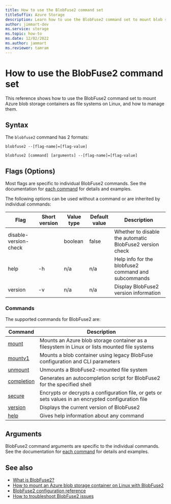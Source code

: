 ```yaml
---
title: How to use the BlobFuse2 command set
titleSuffix: Azure Storage
description: Learn how to use the BlobFuse2 command set to mount blob storage containers as file systems on Linux, and manage them.
author: jimmart-dev
ms.service: storage
ms.topic: how-to
ms.date: 12/02/2022
ms.author: jammart
ms.reviewer: tamram
---
```


# How to use the BlobFuse2 command set

This reference shows how to use the BlobFuse2 command set to mount Azure blob storage containers as file systems on Linux, and how to manage them.

## Syntax

The `blobfuse2` command has 2 formats:

`blobfuse2 --[flag-name]=[flag-value]`

`blobfuse2 [command] [arguments] --[flag-name]=[flag-value]`

## Flags (Options)

Most flags are specific to individual BlobFuse2 commands. See the documentation for [each command](#commands) for details and examples.

The following options can be used without a command or are inherited by individual commands:

| Flag | Short version | Value type | Default value | Description |
|--|--|--|--|--|
| disable-version-check |    | boolean | false | Whether to disable the automatic BlobFuse2 version check |
| help                  | -h | n/a     | n/a   | Help info for the blobfuse2 command and subcommands      |
| version               | -v | n/a     | n/a   | Display BlobFuse2 version information                    |

### Commands

The supported commands for BlobFuse2 are:

| Command | Description |
|--|--|
| [mount](blobfuse2-commands-mount.md)                   | Mounts an Azure blob storage container as a filesystem in Linux or lists mounted file systems |
| [mountv1](blobfuse2-commands-mountv1.md)               | Mounts a blob container using legacy BlobFuse configuration and CLI parameters |
| [unmount](blobfuse2-commands-unmount.md)               | Unmounts a BlobFuse2-mounted file system |
| [completion](blobfuse2-commands-completion.md)         | Generates an autocompletion script for BlobFuse2 for the specified shell |
| [secure](blobfuse2-commands-secure.md)                 | Encrypts or decrypts a configuration file, or gets or sets values in an encrypted configuration file |
| [version](blobfuse2-commands-version.md)               | Displays the current version of BlobFuse2 |
| [help](blobfuse2-commands-help.md)                     | Gives help information about any command |

## Arguments

BlobFuse2 command arguments are specific to the individual commands. See the documentation for [each command](#commands) for details and examples.

## See also

- [What is BlobFuse2?](blobfuse2-what-is.md)
- [How to mount an Azure blob storage container on Linux with BlobFuse2](blobfuse2-how-to-deploy.md)
- [BlobFuse2 configuration reference](blobfuse2-configuration.md)
- [How to troubleshoot BlobFuse2 issues](blobfuse2-troubleshooting.md)